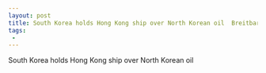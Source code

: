 ```yaml
---
layout: post
title: South Korea holds Hong Kong ship over North Korean oil  Breitbart
tags:
 -
---
```

South Korea holds Hong Kong ship over North Korean oil
